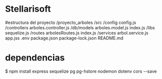 # Stellarisoft
#estructura del proyecto
/proyecto_arboles
  /src
    /config
      config.js
    /controllers
      arboles.controller.js
    /db/models
      arboles.model.js
      index.js
    /libs
     sequelize.js
    /routes
      arbolesRoutes.js
      index.js
    /services
      arbol.service.js
    app.jss
  .env
  package.json
  package-lock.json
  README.md

# dependencias
$ npm install express sequelize pg pg-hstore nodemon dotenv cors --save

